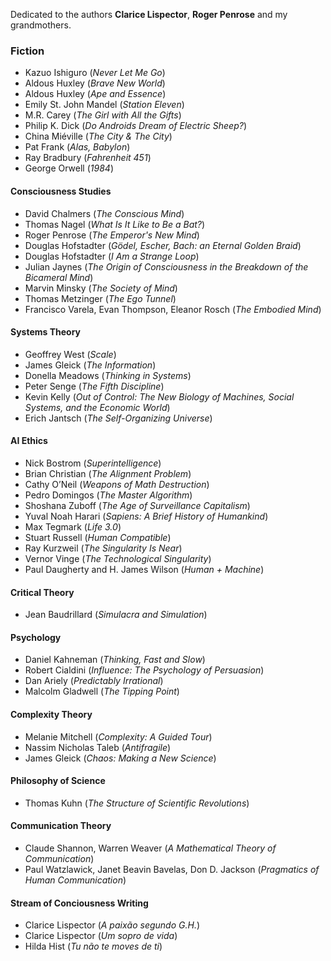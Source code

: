 Dedicated to the authors **Clarice Lispector**, **Roger Penrose** and my grandmothers.

### Fiction

* Kazuo Ishiguro (*Never Let Me Go*)
* Aldous Huxley (*Brave New World*)
* Aldous Huxley (*Ape and Essence*)
* Emily St. John Mandel (*Station Eleven*)
* M.R. Carey (*The Girl with All the Gifts*)
* Philip K. Dick (*Do Androids Dream of Electric Sheep?*)
* China Miéville (*The City & The City*)
* Pat Frank (*Alas, Babylon*)
* Ray Bradbury (*Fahrenheit 451*)
* George Orwell (*1984*)

#### Consciousness Studies
* David Chalmers (*The Conscious Mind*)
* Thomas Nagel (*What Is It Like to Be a Bat?*)
* Roger Penrose (*The Emperor's New Mind*)
* Douglas Hofstadter (*Gödel, Escher, Bach: an Eternal Golden Braid*)
* Douglas Hofstadter (*I Am a Strange Loop*)
* Julian Jaynes (*The Origin of Consciousness in the Breakdown of the Bicameral Mind*)
* Marvin Minsky (*The Society of Mind*)
* Thomas Metzinger (*The Ego Tunnel*)
* Francisco Varela, Evan Thompson, Eleanor Rosch (*The Embodied Mind*)

#### Systems Theory
* Geoffrey West (*Scale*)
* James Gleick (*The Information*)
* Donella Meadows (*Thinking in Systems*)
* Peter Senge (*The Fifth Discipline*)
* Kevin Kelly (*Out of Control: The New Biology of Machines, Social Systems, and the Economic World*)
* Erich Jantsch (*The Self-Organizing Universe*)

#### AI Ethics
* Nick Bostrom (*Superintelligence*)
* Brian Christian (*The Alignment Problem*)
* Cathy O’Neil (*Weapons of Math Destruction*)
* Pedro Domingos (*The Master Algorithm*)
* Shoshana Zuboff (*The Age of Surveillance Capitalism*)
* Yuval Noah Harari (*Sapiens: A Brief History of Humankind*)
* Max Tegmark (*Life 3.0*)
* Stuart Russell (*Human Compatible*)
* Ray Kurzweil (*The Singularity Is Near*)
* Vernor Vinge (*The Technological Singularity*)
* Paul Daugherty and H. James Wilson (*Human + Machine*)

#### Critical Theory
* Jean Baudrillard (*Simulacra and Simulation*)

#### Psychology
* Daniel Kahneman (*Thinking, Fast and Slow*)
* Robert Cialdini (*Influence: The Psychology of Persuasion*)
* Dan Ariely (*Predictably Irrational*)
* Malcolm Gladwell (*The Tipping Point*)

#### Complexity Theory
* Melanie Mitchell (*Complexity: A Guided Tour*)
* Nassim Nicholas Taleb (*Antifragile*)
* James Gleick (*Chaos: Making a New Science*)

#### Philosophy of Science
* Thomas Kuhn (*The Structure of Scientific Revolutions*)

#### Communication Theory
* Claude Shannon, Warren Weaver (*A Mathematical Theory of Communication*)
* Paul Watzlawick, Janet Beavin Bavelas, Don D. Jackson (*Pragmatics of Human Communication*)

#### Stream of Conciousness Writing

* Clarice Lispector (*A paixão segundo G.H.*)
* Clarice Lispector (*Um sopro de vida*)
* Hilda Hist (*Tu não te moves de ti*)
